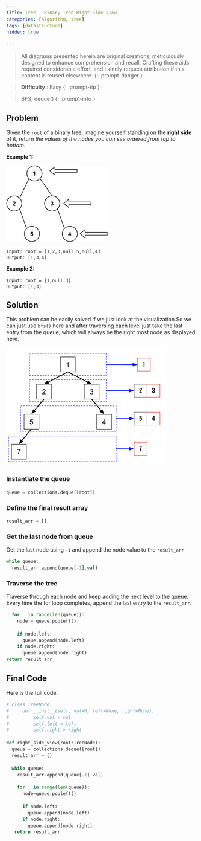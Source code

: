 ```yaml
---
title: Tree - Binary Tree Right Side View
categories: [algorithm, tree]
tags: [datastructure]
hidden: true

---
```


> All diagrams presented herein are original creations, meticulously designed to enhance comprehension and recall. Crafting these aids required considerable effort, and I kindly request attribution if this content is reused elsewhere.
{: .prompt-danger }

> **Difficulty** :  Easy
{: .prompt-tip }

> BFS, deque()
{: .prompt-info }

## Problem

Given the `root` of a binary tree, imagine yourself standing on the **right side** of it, return *the values of the nodes you can see ordered from top to bottom*.

**Example 1:**

<img src="../assets/img/tree.jpeg" alt="addtwonumber1" style="zoom:67%;" />

```
Input: root = [1,2,3,null,5,null,4]
Output: [1,3,4]
```

**Example 2:**

```
Input: root = [1,null,3]
Output: [1,3]
```

## Solution

This problem can be easily solved if we just look at the visualization.So we can just use `bfs()` here and after traversing each level just take the last entry from the queue, which will always be the right most node as displayed here.

<img src="../assets/img/image-20240412010840047.png" alt="image-20240412010840047" style="zoom:50%;" />



### Instantiate the queue

```python
queue = collections.deque([root])
```

### Define the final result array

```python
result_arr = []
```

### Get the last node from queue

Get the last node using `-1` and append the node value to the `result_arr`

```python
while queue:
  result_arr.append(queue[-1].val)
```

### Traverse the tree

Traverse through each node and keep adding the next level to the queue. Every time the for loop completes, append the last entry to the `result_arr`.

```python
  for _ in range(len(queue)):
    node = queue.popleft()
    
    if node.left:
      queue.append(node.left)
    if node.right:
      queue.append(node.right)
return result_arr
```

## Final Code

Here is the full code.

```python
# class TreeNode:
#     def __init__(self, val=0, left=None, right=None):
#         self.val = val
#         self.left = left
#         self.right = right

def right_side_view(root:TreeNode):
  queue = collections.deque([root])
  result_arr = []
  
  while queue:
    result_arr.append(queue[-1].val)
    
    for _ in range(len(queue)):
      node=queue.popleft()
      
      if node.left:
        queue.append(node.left)
      if node.right:
        queue.append(node.right)
   return result_arr     
  

```

